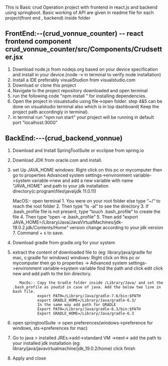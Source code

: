 This is Basic crud Operation project with frontend in react.js and backend using springboot.
Basic working of API are given in readme file for each project(front end , backend) inside folder


FrontEnd:--(crud_vonnue_counter) -- react frontend component crud_vonnue_counter/src/Components/Crudsetter.jsx
------------
1) Download node.js from nodejs.org based on your device specification and install in your device.(node -v in terminal to verify node installation)
2) Install a IDE preferably visualStudion from visualstudio.com
3) Download or clone this project
4) Navigate to the project repository downloaded and open terminal
5) run the following code "npm install " for installing dependencies.
7) Open the project in visualstudio using file->open folder. step 4&5 can be done on visualstudio terminal also which is in top dashboard( Keep the project path accordingly in terminal).
8) in terminal run "npm run start" your project will be running in default port "localhost:3000"


BackEnd:---(crud_backend_vonnue)
---------
1) Download and Install SpringToolSuite or ecclipse from spring.io
2) Download JDK from oracle.com and install.
3) set Up JAVA_HOME
      windows: Right click on this pc or mycomputer then go to properties
               Advanced system settings->environment variable->system variable->new and add a new variable with name "JAVA_HOME" and path to your jdk installation directory(c:program\files\java\jdk 11.0.11)
      
      MacOS:- open terminal
              1. You were on your root folder else type “~/“ to reach the root folder
              2. Then type “ls -al” to see the directory
              3. If .bash_profile file is not present, type “touch .bash_profile” to create the file
              4. Then type “open -e .bash_profile”
              5. Then add "export JAVA_HOME=/Library/Java/JavaVirtualMachines/jdk-19.0.2.jdk/Contents/Home"  version change according to your jdk version
              7. Command + s to save.
4) Download gradle from gradle.org for your system
5) extract the content of downloaded file to (eg: library/java/gradle for mac, c:gradle for windows)
         windows: Right click on this pc or mycomputer then go to properties -> 
                  Advanced system settings->environment variable->system variable find the path and click edit click new and add path to the bin directory.

          MacOs:- Copy the Gradle folder inside /Library/Java/ and set the .bash_profile as youdid in case of java. Add the below two line in bash file.
                  export PATH=/Library/Java/gradle-7.6/bin:$PATH
                  export GRADLE_HOME=/Library/Java/gradle-6.3/
                  In the same way add path for GRADLE
                  Export PATH=/Library/Java/gradle-6.3/bin:$PATH
                  Export GRADLE_HOME=/Library/Java/gradle-6.3

6) open springtoolSuite -> open preferences(windows->preference for windows, sts->preferences for mac)
7) Go to java > installed JREs->add->standard VM ->next-> add the path to your installed jdk installation (eg: library/java/javavirtualmachine/jdk_19.0.2/home)  click finish
8) Apply and close

                                        
            
          
              
